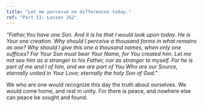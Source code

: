 ```yaml
---
title: "Let me perceive no differences today."
ref: "Part II: Lesson 262"
---
```


*“Father,You have one Son. And it is he that I would look upon today. He
is Your one creation. Why should I perceive a thousand forms in what
remains as one? Why should I give this one a thousand names, when only
one suffices? For Your Son must bear Your Name, for You created him. Let
me not see him as a stranger to his Father, nor as stranger to myself.
For he is part of me and I of him, and we are part of You Who are our
Source, eternally united in Your Love; eternally the holy Son of God.”*

We who are one would recognize this day the truth about ourselves. We
would come home, and rest in unity. For there is peace, and nowhere else
can peace be sought and found.

